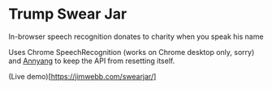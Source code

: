 # Trump Swear Jar
In-browser speech recognition donates to charity when you speak his name

Uses Chrome SpeechRecognition (works on Chrome desktop only, sorry) and [Annyang](https://github.com/TalAter/annyang) to keep the API from resetting itself.

(Live demo)[https://jimwebb.com/swearjar/]
